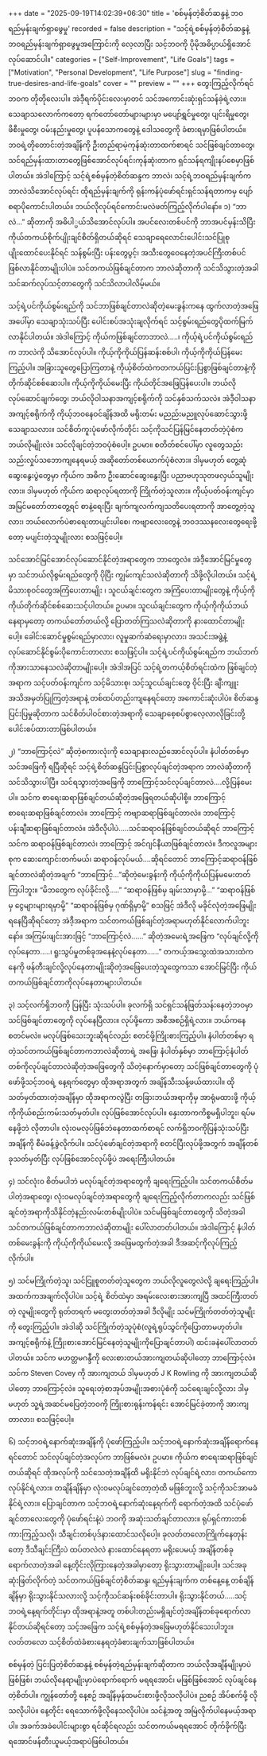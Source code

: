 +++
date = "2025-09-19T14:02:39+06:30"
title = 'စစ်မှန်တဲ့စိတ်ဆန္ဒနဲ့ ဘဝရည်မှန်းချက်ရှာဖွေမှု'
recorded = false
description = "သင့်ရဲ့စစ်မှန်တဲ့စိတ်ဆန္ဒနဲ့ဘဝရည်မှန်းချက်ရှာဖွေမှုအကြောင်းကို လေ့လာပြီး သင့်ဘဝကို ပိုမိုအဓိပ္ပာယ်ရှိအောင်လုပ်ဆောင်ပါ။"
categories = ["Self-Improvement", "Life Goals"]
tags = ["Motivation", "Personal Development", "Life Purpose"]
slug = "finding-true-desires-and-life-goals"
cover = ""
preview = ""
+++
တွေးကြည့်လိုက်ရင် ဘဝက တိုတိုလေးပါ။ အဲဒီ့ရက်ပိုင်းလေးမှာတင် သင်အကောင်းဆုံးရှင်သန်ခဲ့ရဲ့လား။ သေချာသလောက်ကတော့ ရက်တော်တော်များများမှာ မပျော်ရွှင်မှုတွေ၊ ပျင်းရိမှုတွေ၊ ဖိစီးမှုတွေ၊ ဝမ်းနည်းမှုတွေ၊ ပူပန်သောကတွေနဲ့ ဒေါသတွေကို ခံစားရမှာဖြစ်ပါတယ်။ ဘဝရဲ့တိုတောင်းတဲ့အချိန်ကို ဦးတည်ရာမဲ့ကုန်ဆုံးတာထက်စာရင် သင်ဖြစ်ချင်တာတွေ၊ သင်ရည်မှန်းထားတာတွေဖြစ်အောင်လုပ်ရင်းကုန်ဆုံးတာက ရှင်သန်ရကျိုးနပ်စေမှာဖြစ်ပါတယ်။ အဲဒါကြောင့် သင့်ရဲ့စစ်မှန်တဲ့စိတ်ဆန္ဒက ဘာလဲ၊ သင့်ရဲ့ဘဝရည်မှန်းချက်ကဘာလဲသိအောင်လုပ်ရင်း ထိုရည်မှန်းချက်ကို ရုန်းကန်ပုံဖော်ရင်းရှင်သန်ရတာကမှ ပျော်စရာပိုကောင်းပါတယ်။ ဘယ်လိုလုပ်ရင်ကောင်းမလဲဖတ်ကြည့်လိုက်ပါနော်။
၁) “ဘာလဲ…” ဆိုတာကို အဓိပါ္ပယ်သိအောင်လုပ်ပါ။
အပင်လေးတစ်ပင်ကို ဘာအပင်မှန်းသိပြီး ကိုယ်တကယ်စိုက်ပျိုးချင်စိတ်ရှိတယ်ဆိုရင် သေချာရေလောင်းပေါင်းသင်ပြုစုပျိုးထောင်ပေးနိုင်ရင် သန်စွမ်းပြီး ပန်းတွေပွင့်၊ အသီးတွေဝေနေတဲ့အပင်ကြီးတစ်ပင်ဖြစ်လာနိုင်တာမျိုးပါပဲ။ သင်တကယ်ဖြစ်ချင်တာက ဘာလဲဆိုတာကို သင်သိသွားတဲ့အခါ သင်ဆက်လုပ်သင့်တာတွေကို သင်သိလာပါလိမ့်မယ်။

သင့်ရဲ့ပင်ကိုယ်စွမ်းရည်ကို သင်ဘာဖြစ်ချင်တာလဲဆိုတဲ့မေးခွန်းကနေ ထွက်လာတဲ့အဖြေအပေါ်မှာ သေချာသုံးသပ်ပြီး ပေါင်းစပ်အသုံးချလိုက်ရင် သင့်စွမ်းရည်တွေပိုထက်မြက်လာနိုင်ပါတယ်။ အဲဒါကြောင့် ကိုယ်ကဖြစ်ချင်တာဘာလဲ…..၊ ကိုယ့်ရဲ့ပင်ကိုယ်စွမ်းရည်က ဘာလဲကို သိအောင်လုပ်ပါ။ ကိုယ့်ကိုကိုယ်ပြန်ဆန်းစစ်ပါ၊ ကိုယ့်ကိုကိုယ်ပြန်မေးကြည့်ပါ။ အခြားသူတွေပြောကြတာနဲ့ ကိုယ့်စိတ်ထဲကတကယ်ပြင်းပြစွာဖြစ်ချင်တာနဲ့ကို တိုက်ဆိုင်စစ်ဆေးပါ။ ကိုယ့်ကိုကိုယ်မေးပြီး ကိုယ်တိုင်အဖြေပြန်ပေးပါ။
ဘယ်လိုလုပ်ဆောင်ချက်တွေ၊ ဘယ်လိုဝါသနာအကျင့်စရိုက်ကို သင်နှစ်သက်သလဲ။ အဲဒီ့ဝါသနာအကျင့်စရိုက်ကို ကိုယ့်ဘဝနေဝင်ချိန်အထိ မရိုးတမ်း မညည်းမညူလုပ်ဆောင်သွားဖို့ သေချာသလား။ သင်စိတ်ကူးပုံဖော်လိုက်တိုင်း သင့်ကိုသင်ပြန်မြင်နေတတ်တဲ့ပုံစံက ဘယ်လိုမျိုးလဲ။ သင်လိုချင်တဲ့ဘဝပုံစံပေါ့။ ဥပမာ။ စတိတ်စင်ပေါ်မှာ လူတွေသည်းသည်းလှုပ်သဘောကျနေရမယ့် အဆိုတော်တစ်ယောက်ပုံစံလား။ ဒါမှမဟုတ် တွေ့ဆုံဆွေးနွေးပွဲတွေမှာ ကိုယ်က အဓိက ဦးဆောင်ဆွေးနွေးပြီး ပညာဗဟုသုတဖလှယ်သူမျိုးလား။ ဒါမှမဟုတ် ကိုယ်က ဆရာလုပ်ရတာကို ကြိုက်တဲ့သူလား။ ကိုယ့်ပတ်ဝန်းကျင်မှာ အမြင်မတော်တာတွေ့ရင် စာနဲ့ရေးပြီး ချက်ကျလက်ကျသတိပေးရတာကို အာတွေ့တဲ့သူလား၊ ဘယ်လောက်ပဲစာရေးတာပျင်းပါစေ၊ ကဗျာလေးတွေနဲ့ ဘဝဒဿနလေးတွေရေးဖို့တော့ မပျင်းတဲ့သူမျိုးလား စသဖြင့်ပေါ့။

သင်အောင်မြင်အောင်လုပ်ဆောင်နိုင်တဲ့အရာတွေက ဘာတွေလဲ။ အဲဒီ့အောင်မြင်မှုတွေမှာ သင်ဘယ်လိုစွမ်းရည်တွေကို ပိုပြီး ကျွမ်းကျင်သလဲဆိုတာကို သိဖို့လိုပါတယ်။ သင့်ရဲ့မိသားစုဝင်တွေအကြံပေးတာမျိုး ၊ သူငယ်ချင်းတွေက အကြံပေးတာမျိုးတွေနဲ့ ကိုယ့်ကိုကိုယ်တိုက်ဆိုင်စစ်ဆေးသင့်ပါတယ်။ ဥပမာ။ သူငယ်ချင်းတွေက ကိုယ့်ကိုကိုယ်ဘယ်နေရာမှတော့ တကယ်တော်တယ်လို့ ပြောတတ်ကြသလဲဆိုတာကို နားထောင်တာမျိုးပေါ့။ ခေါင်းဆောင်မှုစွမ်းရည်မှာလား၊ လူမှုဆက်ဆံရေးမှာလား၊ အသင်းအဖွဲ့နဲ့လုပ်ဆောင်နိုင်စွမ်းပိုကောင်းတာလား စသဖြင့်ပါ။ သင့်ရဲ့ပင်ကိုယ်စွမ်းရည်က ဘယ်ဘက်ကိုအားသာနေသလဲဆိုတာမျိုးပေါ့။
အဲဒါအပြင် သင့်ရဲ့တကယ့်စိတ်ရင်းထဲက ဖြစ်ချင်တဲ့အရာက သင့်ပတ်ဝန်းကျင်က သင့်မိသားစု၊ သင့်သူငယ်ချင်းတွေ ဝိုင်းပြီး ချီးကျူးအသိအမှတ်ပြုကြတဲ့အရာနဲ့ တစ်ထပ်တည်းကျနေရင်တော့ အကောင်းဆုံးပါပဲ။
စိတ်ဆန္ဒပြင်းပြမှုဆိုတာက သင်စိတ်ပါဝင်စားတဲ့အရာကို သေချာစေ့စပ်စွာလေ့လာလိုခြင်းတို့ပေါင်းစပ်ထားတာဖြစ်ပါတယ်။

၂) “ဘာကြောင့်လဲ” ဆိုတဲ့စကားလုံးကို သေချာနားလည်အောင်လုပ်ပါ။
နံပါတ်တစ်မှာ သင်အဖြေကို ရပြီဆိုရင် သင့်ရဲ့စိတ်ဆန္ဒပြင်းပြစွာလုပ်ချင်တဲ့အရာက ဘာလဲဆိုတာကို သင်သိသွားပါပြီ။ သင်ရသွားတဲ့အဖြေကို ဘာကြောင့်သင်လုပ်ချင်တာလဲ….လို့ပြန်မေးပါ။ သင်က စာရေးဆရာဖြစ်ချင်တယ်ဆိုတဲ့အဖြေရတယ်ဆိုပါစို့။ ဘာကြောင့်စာရေးဆရာဖြစ်ချင်တာလဲ။ ဘာကြောင့် ကဗျာဆရာဖြစ်ချင်တာလဲ။ ဘာကြောင့် ပန်းချီဆရာဖြစ်ချင်တာလဲ။ အဲဒီလိုပါပဲ…..သင်ဆရာဝန်ဖြစ်ချင်တယ်ဆိုရင် ဘာကြောင့် သင်က ဆရာဝန်ဖြစ်ချင်တာလဲ၊ ဘာကြောင့် အင်ဂျင်နီယာဖြစ်ချင်တာလဲ။ ဒီကလူအများစုက ဆေးကျောင်းတက်မယ်၊ ဆရာဝန်လုပ်မယ်….ဆိုရင်တောင် ဘာကြောင့်ဆရာဝန်ဖြစ်ချင်တာလဲဆိုတဲ့အချက် “ဘာကြောင့်…”ဆိုတဲ့မေးခွန်းကို ကိုယ့်ကိုကိုယ်ပြန်မမေးတတ်ကြပါဘူး။ “မိဘတွေက လုပ်ခိုင်းလို့…..” “ဆရာဝန်ဖြစ်မှ ချမ်းသာမှာမို့…” “ဆရာဝန်ဖြစ်မှ ငွေများများရမှာမို့” “ဆရာဝန်ဖြစ်မှ ဂုဏ်ရှိမှာမို့” စသဖြင့် အဲဒီလို မခိုင်လုံတဲ့အဖြေမျိုးရနေပြီဆိုရင်တော့ အဲဒီ့အရာက သင်တကယ်ဖြစ်ချင်တဲ့အရာမဟုတ်နိုင်လောက်ပါဘူးနော်။ အကြမ်းဖျင်းအားဖြင့် “ဘာကြောင့်လဲ……” ဆိုတဲ့အမေးရဲ့အဖြေက “လုပ်ချင်လို့ကို လုပ်နေတာ…..၊ ရူးသွပ်မှုတစ်ခုအနေနဲ့လုပ်နေတာ……” တကယ့်အသွေးထဲအသားထဲကနေကို ဖန်တီးချင်လို့လုပ်နေတာမျိုးဆိုတဲ့အဖြေပေးတဲ့သူတွေကသာ အောင်မြင်ပြီး ကိုယ်တကယ်ဖြစ်ချင်တာကိုလုပ်နေတာများပါတယ်။

၃) သင့်လက်ရှိဘဝကို ပြန်ပြီး သုံးသပ်ပါ။
ခုလက်ရှိ သင်ရှင်သန်ဖြတ်သန်းနေတဲ့ဘဝမှာ သင်ဖြစ်ချင်တာတွေကို လုပ်နေပြီလား။ လုပ်ဖို့ကော အစီအစဉ်ရှိရဲ့လား။ ဘယ်ကနေ စတင်မလဲ။ မလုပ်ဖြစ်သေးဘူးဆိုရင်လည်း စတင်ဖို့ကြိုးစားကြည့်ပါ။ နံပါတ်တစ်မှာ ရတဲ့သင်တကယ်ဖြစ်ချင်တာကဘာလဲဆိုတာရဲ့ အဖြေ၊ နံပါတ်နှစ်မှာ ဘာကြောင့်နံပါတ်တစ်ကိုလုပ်ချင်တာလဲဆိုတဲ့အဖြေတွေကို သိတဲ့နောက်မှာတော့ သင်ဖြစ်ချင်တာတွေကို ပုံဖော်ဖို့သင့်ဘဝရဲ့ နေ့ရက်တွေမှာ ထိုအရာအတွက် အချိန်သီးသန့်ဖယ်ထားပါ။ ထိုသတ်မှတ်ထားတဲ့အချိန်မှာ ထိုအရာကလွဲပြီး တခြားဘယ်အရာကိုမှ အာရုံမထားဖို့ ကိုယ့်ကိုကိုယ်စည်းကမ်းသတ်မှတ်ပါ။ လုပ်ဖြစ်အောင်လုပ်ပါ။ နှေးတာကကိစ္စမရှိပါဘူး၊ ရပ်မနေဖို့ဘဲ လိုတာပါ။ လုံးဝမလုပ်ဖြစ်ဘဲနေတာထက်စာရင် လက်ရှိဘဝကိုပြန်သုံးသပ်ပြီး အချိန်ကို စီမံခန့်ခွဲလိုက်ပါ။ သင်ပုံဖော်ချင်တဲ့အရာကို စတင်ပြီးလုပ်ဖို့အတွက် အချိန်တစ်ခုသတ်မှတ်ပြီး လုပ်ဖြစ်အောင်လုပ်ဖို့ပဲ အရေးကြီးပါတယ်။

၄) သင်လုံး၀ စိတ်မပါဘဲ မလုပ်ချင်တဲ့အရာတွေကို ချရေးကြည့်ပါ။
သင်တကယ်စိတ်မပါတဲ့အရာတွေ၊ လုံးဝမလုပ်ချင်တဲ့အရာတွေကို ချရေးကြည့်လိုက်တာကလည်း သင်ဖြစ်ချင်တဲ့အရာကိုသိနိုင်တဲ့နည်းလမ်းတစ်မျိုးပါပဲ။ သင်မဖြစ်ချင်တာတွေကို သိတဲ့အခါ သင်တကယ်ဖြစ်ချင်တာကဘာလဲဆိုတာမျိုး ပေါ်လာတတ်ပါတယ်။ အဲဒါကြောင့် နံပါတ်တစ်မေးခွန်းကို ကိုယ့်ကိုကိုယ်မေးလို့ အဖြေမထွက်တဲ့အခါ ဒီအဆင့်ကိုလုပ်ကြည့်လိုက်ပါ။

၅) သင်မကြိုက်တဲ့သူ၊ သင်ငြူစူတတ်တဲ့သူတွေက ဘယ်လိုလူတွေလဲလို့ ချရေးကြည့်ပါ။
အထက်ကအချက်လိုပါပဲ။ သင့်ရဲ့ စိတ်ထဲမှာ အရမ်းလေးစားအားကျပြီ အထင်ကြီးတတ်တဲ့ လူမျိုးတွေကို ရုတ်တရက် မတွေးတတ်တဲ့အခါ ဒီလိုမျိုး သင်မကြိုက်တတ်တဲ့သူမျိုးကို တွေးကြည့်ပါ။ အဲဒါဆို သင်ကြိုက်တဲ့သူပုံစံ(လူရဲ့ရုပ်သွင်ကိုပြောတာမဟုတ်ပါ။ အကျင့်စရိုက်နဲ့ ကြိုးစားအောင်မြင်နေတဲ့သူမျိုးကိုပြောချင်တာပါ) ထင်းခနဲပေါ်လာတတ်ပါတယ်။ သင်က မဟတ္တမဂန္ဒီကို လေးစားတယ်အားကျတယ်ဆိုပါတော့ ဘာကြောင့်လဲ။ သင်က Steven Covey ကို အားကျတယ် ဒါမှမဟုတ် J K Rowling ကို အားကျတယ်ဆိုပါတော့ ဘာကြောင့်လဲ။ သူရေးတဲ့စာအုပ်အမျိုးအစားပုံစံကို သင်ရေးချင်လို့လား ဒါမှမဟုတ် သူ့ရဲ့အဆင်မပြေတဲ့ဘဝကို ကြိုးစားရုန်းကန်ရင်း အောင်မြင်ခဲ့တာကို အားကျတာလား၊ စသဖြင့်ပေါ့။

၆) သင့်ဘဝရဲ့နောက်ဆုံးအချိန်ကို ပုံဖော်ကြည့်ပါ။
သင့်ဘဝရဲ့နောက်ဆုံးအချိန်ရောက်နေရင်တောင် သင်လုပ်ချင်တဲ့အလုပ်က ဘာဖြစ်မလဲ။ ဥပမာ။ ကိုယ်က စာရေးဆရာဖြစ်ချင်တယ်ဆိုရင် ထိုအလုပ်ကို သင်သေတဲ့အချိန်ထိ မရိုးနိုင်ဘဲ လုပ်ချင်ရဲ့လား၊ တကယ်ကော လုပ်နိုင်ရဲ့လား။ တချိန်ချိန်မှာ လုံးဝမလုပ်ချင်တော့တဲ့ထိ မဖြစ်ဘူးလို့ သင့်ကိုသင်အာမခံနိုင်ရဲ့လား။ ပြောချင်တာက သင့်ဘဝရဲ့နောက်ဆုံးနေ့ရက်ကို ရောက်တဲ့အထိ သင်ပုံဖော်ချင်တာလေးတွေကို ပုံဖော်ရင်းနဲ့ပဲ ဘဝကို အဆုံးသတ်ချင်တာလား။ ရုပ်ရှင်ကားတစ်ကားကြည့်သလို၊ သီချင်းတစ်ပုဒ်နားထောင်သလိုပေါ့။ ခုလတ်တလောကြိုက်နေတုန်းတော့ ဒီသီချင်းကြီးပဲ ထပ်တလဲလဲ နားထောင်နေရတာ မရိုးပေမယ့် အချိန်တစ်ခုရောက်လာတဲ့အခါ နေ့တိုင်းလိုကြားနေတဲ့အခါမှာတော့ ရိုးသွားတာမျိုးပေါ့။ သင်အခုဆုံးဖြတ်လိုက်တဲ့ သင်တကယ်ဖြစ်ချင်တဲ့စိတ်ဆန္ဒ၊ ရည်မှန်းချက်က တစ်နေ့နေ့ တစ်ချိန်ချိန်မှာ ရိုးသွားနိုင်သလားလို့ သင့်ကိုသင်ဆန်းစစ်ခိုင်းတာပါ။ ရိုးသွားနိုင်တယ်…..သင့်ဘဝရဲ့နေ့ရက်တိုင်းမှာ ထိုအရာနဲ့အတူ တစ်ပါးတည်းမရှိချင်တဲ့အချိန်တစ်ခုရောက်လာနိုင်တယ်ဆိုရင်တော့ သင့်အဖြေက သင့်ရဲ့စစ်မှန်တဲ့အဖြေမဟုတ်နိုင်သေးပါဘူး။ လတ်တလော သင့်စိတ်ထဲခံစားနေရတဲ့ခံစားချက်သာဖြစ်ပါတယ်။

စစ်မှန်တဲ့ ပြင်းပြတဲ့စိတ်ဆန္ဒနဲ့ စစ်မှန်တဲ့ရည်မှန်းချက်ဆိုတာက ဘယ်လိုအချိန်မျိုးမှာပဲဖြစ်ဖြစ်၊ ဘယ်လိုနေရာမျိုးမှာပဲရောက်ရောက် မရရအောင်၊ မဖြစ်ဖြစ်အောင် လုပ်ချင်နေတဲ့စိတ်ပါ။ ကျွန်တော်တို့ နေ့စဉ် အချိန်မှန်ထမင်းစားဖို့လိုသလိုပါပဲ။ ညစဉ် အိပ်စက်ဖို့ လိုသလိုပါပဲ။ နေ့တိုင်း ရေသောက်ဖို့လိုနေသလိုပါပဲ။ သင်နဲ့အတူ အမြဲလိုက်ပါနေမယ့်အရာပါ။ အခက်အခဲပေါင်းများစွာ ရင်ဆိုင်ရလည်း သင်တကယ်မရရအောင် တိုက်ခိုက်ပြီး ရအောင်ဖန်တီးယူမယ့်အရာပဲဖြစ်ပါတယ်။ 